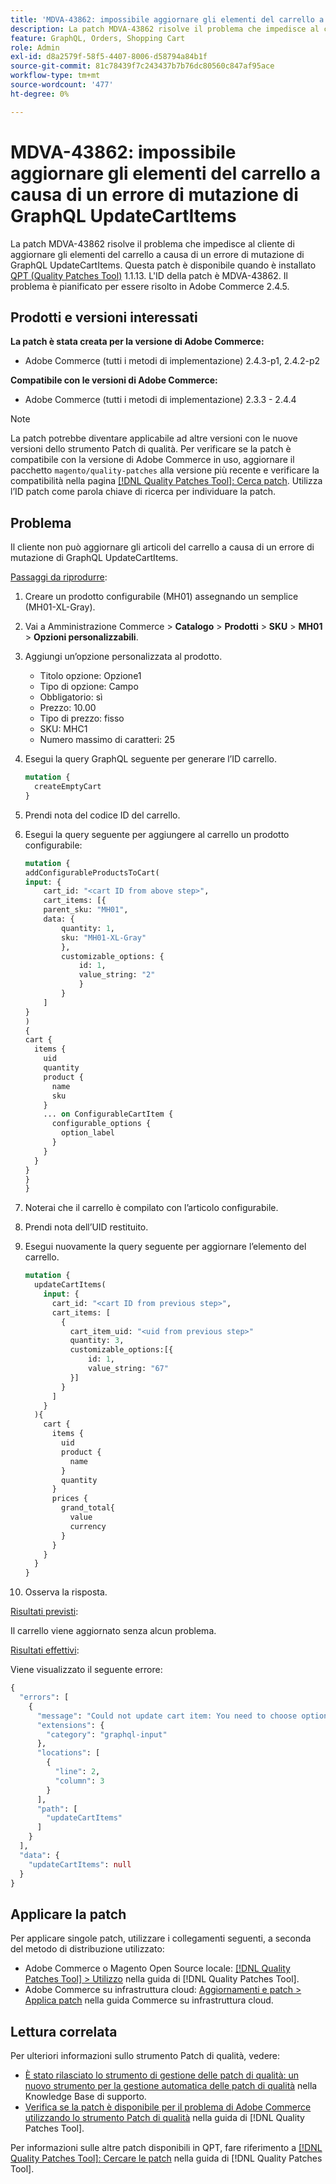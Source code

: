 ```yaml
---
title: 'MDVA-43862: impossibile aggiornare gli elementi del carrello a causa di un errore di mutazione di GraphQL UpdateCartItems'
description: La patch MDVA-43862 risolve il problema che impedisce al cliente di aggiornare gli elementi del carrello a causa di un errore di mutazione di GraphQL UpdateCartItems. Questa patch è disponibile quando è installato [Quality Patches Tool (QPT)](https://experienceleague.adobe.com/it/docs/commerce-knowledge-base/kb/announcements/commerce-announcements/magento-quality-patches-released-new-tool-to-self-serve-quality-patches) 1.1.13. L'ID della patch è MDVA-43862. Il problema è pianificato per essere risolto in Adobe Commerce 2.4.5.
feature: GraphQL, Orders, Shopping Cart
role: Admin
exl-id: d8a2579f-58f5-4407-8006-d58794a84b1f
source-git-commit: 81c78439f7c243437b7b76dc80560c847af95ace
workflow-type: tm+mt
source-wordcount: '477'
ht-degree: 0%

---
```


# MDVA-43862: impossibile aggiornare gli elementi del carrello a causa di un errore di mutazione di GraphQL UpdateCartItems

La patch MDVA-43862 risolve il problema che impedisce al cliente di aggiornare gli elementi del carrello a causa di un errore di mutazione di GraphQL UpdateCartItems. Questa patch è disponibile quando è installato [QPT (Quality Patches Tool)](https://experienceleague.adobe.com/it/docs/commerce-knowledge-base/kb/announcements/commerce-announcements/magento-quality-patches-released-new-tool-to-self-serve-quality-patches) 1.1.13. L&#39;ID della patch è MDVA-43862. Il problema è pianificato per essere risolto in Adobe Commerce 2.4.5.

## Prodotti e versioni interessati

**La patch è stata creata per la versione di Adobe Commerce:**

* Adobe Commerce (tutti i metodi di implementazione) 2.4.3-p1, 2.4.2-p2

**Compatibile con le versioni di Adobe Commerce:**

* Adobe Commerce (tutti i metodi di implementazione) 2.3.3 - 2.4.4

>[!NOTE]
>
>La patch potrebbe diventare applicabile ad altre versioni con le nuove versioni dello strumento Patch di qualità. Per verificare se la patch è compatibile con la versione di Adobe Commerce in uso, aggiornare il pacchetto `magento/quality-patches` alla versione più recente e verificare la compatibilità nella pagina [[!DNL Quality Patches Tool]: Cerca patch](https://experienceleague.adobe.com/it/docs/commerce-knowledge-base/kb/announcements/commerce-announcements/magento-quality-patches-released-new-tool-to-self-serve-quality-patches). Utilizza l’ID patch come parola chiave di ricerca per individuare la patch.

## Problema

Il cliente non può aggiornare gli articoli del carrello a causa di un errore di mutazione di GraphQL UpdateCartItems.

<u>Passaggi da riprodurre</u>:

1. Creare un prodotto configurabile (MH01) assegnando un semplice (MH01-XL-Gray).
1. Vai a Amministrazione Commerce > **Catalogo** > **Prodotti** > **SKU** > **MH01** > **Opzioni personalizzabili**.
1. Aggiungi un’opzione personalizzata al prodotto.
   * Titolo opzione: Opzione1
   * Tipo di opzione: Campo
   * Obbligatorio: sì
   * Prezzo: 10.00
   * Tipo di prezzo: fisso
   * SKU: MHC1
   * Numero massimo di caratteri: 25
1. Esegui la query GraphQL seguente per generare l’ID carrello.

   ```GraphQL
   mutation {
     createEmptyCart
   }
   ```

1. Prendi nota del codice ID del carrello.
1. Esegui la query seguente per aggiungere al carrello un prodotto configurabile:

   ```GraphQL
   mutation {
   addConfigurableProductsToCart(
   input: {
       cart_id: "<cart ID from above step>",
       cart_items: [{
       parent_sku: "MH01",
       data: {
           quantity: 1,
           sku: "MH01-XL-Gray"
           },
           customizable_options: {
               id: 1,
               value_string: "2"
               }
           }
       ]
   }
   )
   {
   cart {
     items {
       uid
       quantity
       product {
         name
         sku
       }
       ... on ConfigurableCartItem {
         configurable_options {
           option_label
         }
       }
     }
   }
   }
   }
   ```

1. Noterai che il carrello è compilato con l’articolo configurabile.
1. Prendi nota dell’UID restituito.
1. Esegui nuovamente la query seguente per aggiornare l’elemento del carrello.

   ```GraphQL
   mutation {
     updateCartItems(
       input: {
         cart_id: "<cart ID from previous step>",
         cart_items: [
           {
             cart_item_uid: "<uid from previous step>"
             quantity: 3,
             customizable_options:[{
                 id: 1,
                 value_string: "67"
             }]
           }
         ]
       }
     ){
       cart {
         items {
           uid
           product {
             name
           }
           quantity
         }
         prices {
           grand_total{
             value
             currency
           }
         }
       }
     }
   }
   ```

1. Osserva la risposta.

<u>Risultati previsti</u>:

Il carrello viene aggiornato senza alcun problema.

<u>Risultati effettivi</u>:

Viene visualizzato il seguente errore:

```GraphQL
{
  "errors": [
    {
      "message": "Could not update cart item: You need to choose options for your item.",
      "extensions": {
        "category": "graphql-input"
      },
      "locations": [
        {
          "line": 2,
          "column": 3
        }
      ],
      "path": [
        "updateCartItems"
      ]
    }
  ],
  "data": {
    "updateCartItems": null
  }
}
```

## Applicare la patch

Per applicare singole patch, utilizzare i collegamenti seguenti, a seconda del metodo di distribuzione utilizzato:

* Adobe Commerce o Magento Open Source locale: [[!DNL Quality Patches Tool] > Utilizzo](/help/tools/quality-patches-tool/usage.md) nella guida di [!DNL Quality Patches Tool].
* Adobe Commerce su infrastruttura cloud: [Aggiornamenti e patch > Applica patch](https://experienceleague.adobe.com/docs/commerce-cloud-service/user-guide/develop/upgrade/apply-patches.html?lang=it) nella guida Commerce su infrastruttura cloud.

## Lettura correlata

Per ulteriori informazioni sullo strumento Patch di qualità, vedere:

* [È stato rilasciato lo strumento di gestione delle patch di qualità: un nuovo strumento per la gestione automatica delle patch di qualità](https://experienceleague.adobe.com/it/docs/commerce-knowledge-base/kb/announcements/commerce-announcements/magento-quality-patches-released-new-tool-to-self-serve-quality-patches) nella Knowledge Base di supporto.
* [Verifica se la patch è disponibile per il problema di Adobe Commerce utilizzando lo strumento Patch di qualità](/help/tools/quality-patches-tool/patches-available-in-qpt/check-patch-for-magento-issue-with-magento-quality-patches.md) nella guida di [!DNL Quality Patches Tool].

Per informazioni sulle altre patch disponibili in QPT, fare riferimento a [[!DNL Quality Patches Tool]: Cercare le patch](https://experienceleague.adobe.com/tools/commerce-quality-patches/index.html?lang=it) nella guida di [!DNL Quality Patches Tool].
